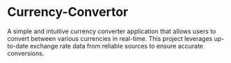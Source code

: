 # Currency-Convertor
A simple and intuitive currency converter application that allows users to convert between various currencies in real-time. This project leverages up-to-date exchange rate data from reliable sources to ensure accurate conversions.

